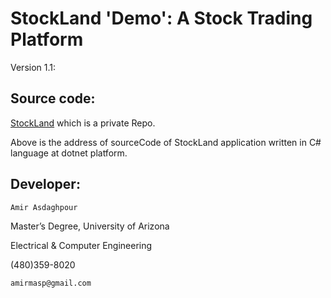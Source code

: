 # StockLand 'Demo': A Stock Trading Platform 
Version 1.1:

## Source code:

[StockLand](https://github.com/amirmasp/StockLand) which is a private Repo.

Above is the address of sourceCode of StockLand application written in C# language at dotnet platform.

## Developer:
`Amir Asdaghpour`

Master’s Degree, University of Arizona

Electrical & Computer Engineering

(480)359-8020

`amirmasp@gmail.com`



